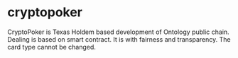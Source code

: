 # cryptopoker
CryptoPoker is Texas Holdem based development of Ontology public chain. Dealing is based on smart contract. It is with fairness and transparency. The card type cannot be changed.
